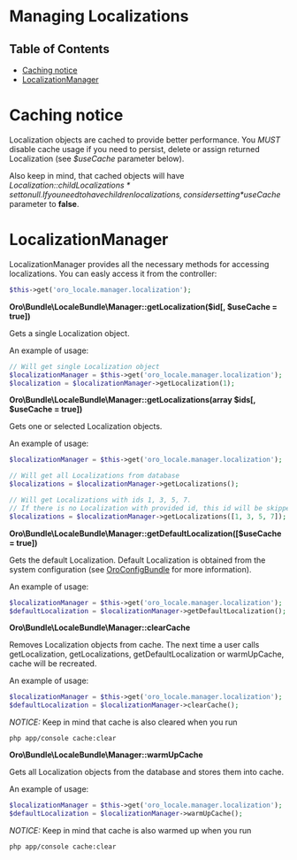 Managing Localizations
======================
Table of Contents
-----------------
 - [Caching notice](#caching-notice)
 - [LocalizationManager](#localizationmanager)

Caching notice
==============

Localization objects are cached to provide better performance.
You _MUST_ disable cache usage if you need to persist, delete or assign returned Localization
(see *$useCache* parameter below).

Also keep in mind, that cached objects will have *Localization::$childLocalizations* set to null.
If you need to have children localizations, consider setting *$useCache* parameter to **false**.

LocalizationManager
===================
LocalizationManager provides all the necessary methods for accessing localizations.
You can easly access it from the controller:

```php
$this->get('oro_locale.manager.localization');
```

**Oro\Bundle\LocaleBundle\Manager::getLocalization($id\[, $useCache = true\])**

Gets a single Localization object.

An example of usage:

```php
// Will get single Localization object
$localizationManager = $this->get('oro_locale.manager.localization');
$localization = $localizationManager->getLocalization(1);
```

**Oro\Bundle\LocaleBundle\Manager::getLocalizations(array $ids\[, $useCache = true\])**

Gets one or selected Localization objects.

An example of usage:
```php
$localizationManager = $this->get('oro_locale.manager.localization');

// Will get all Localizations from database
$localizations = $localizationManager->getLocalizations();

// Will get Localizations with ids 1, 3, 5, 7. 
// If there is no Localization with provided id, this id will be skipped. 
$localizations = $localizationManager->getLocalizations([1, 3, 5, 7]);
```

**Oro\Bundle\LocaleBundle\Manager::getDefaultLocalization(\[$useCache = true\])**

Gets the default Localization. Default Localization is obtained from the system configuration
(see [OroConfigBundle](../../../../ConfigBundle/Resources/doc/system_configuration.md) for more information).

An example of usage:
```php
$localizationManager = $this->get('oro_locale.manager.localization');
$defaultLocalization = $localizationManager->getDefaultLocalization();
```

**Oro\Bundle\LocaleBundle\Manager::clearCache**

Removes Localization objects from cache. The next time a user calls getLocalization,
getLocalizations, getDefaultLocalization or warmUpCache, cache will be recreated.

An example of usage:
```php
$localizationManager = $this->get('oro_locale.manager.localization');
$defaultLocalization = $localizationManager->clearCache();
```

_NOTICE:_ Keep in mind that cache is also cleared when you run

```text
php app/console cache:clear
```

**Oro\Bundle\LocaleBundle\Manager::warmUpCache**

Gets all Localization objects from the database and stores them into cache.

An example of usage:
```php
$localizationManager = $this->get('oro_locale.manager.localization');
$defaultLocalization = $localizationManager->warmUpCache();
```

_NOTICE:_ Keep in mind that cache is also warmed up when you run

```text
php app/console cache:clear
```
